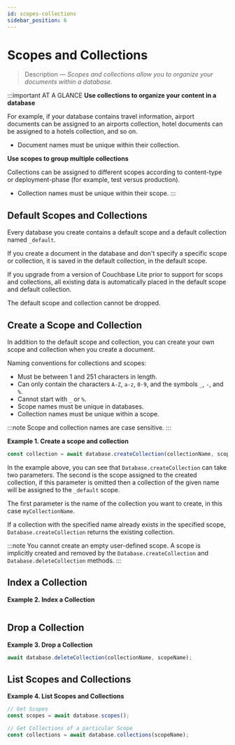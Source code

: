 ```yaml
---
id: scopes-collections 
sidebar_position: 6
---
```


# Scopes and Collections 

> Description — _Scopes and collections allow you to organize your documents within a database._

:::important AT A GLANCE
**Use collections to organize your content in a database**

For example, if your database contains travel information, airport documents can be assigned to an airports collection, hotel documents can be assigned to a hotels collection, and so on.

* Document names must be unique within their collection.

**Use scopes to group multiple collections**

Collections can be assigned to different scopes according to content-type or deployment-phase (for example, test versus production).

* Collection names must be unique within their scope.
:::

## Default Scopes and Collections

Every database you create contains a default scope and a default collection named `_default`.

If you create a document in the database and don't specify a specific scope or collection, it is saved in the default collection, in the default scope.

If you upgrade from a version of Couchbase Lite prior to support for scops and collections, all existing data is automatically placed in the default scope and default collection.

The default scope and collection cannot be dropped.

## Create a Scope and Collection

In addition to the default scope and collection, you can create your own scope and collection when you create a document.

Naming conventions for collections and scopes:

* Must be between 1 and 251 characters in length.
* Can only contain the characters `A-Z`, `a-z`, `0-9`, and the symbols `_`, `-`, and `%`.
* Cannot start with `_` or `%`.
* Scope names must be unique in databases.
* Collection names must be unique within a scope.

:::note
Scope and collection names are case sensitive.
:::

**Example 1. Create a scope and collection**

```typescript
const collection = await database.createCollection(collectionName, scopeName);
```
In the example above, you can see that `Database.createCollection` can take two parameters. The second is the scope assigned to the created collection, if this parameter is omitted then a collection of the given name will be assigned to the `_default` scope.

The first parameter is the name of the collection you want to create, in this case `myCollectionName`.

If a collection with the specified name already exists in the specified scope, `Database.createCollection` returns the existing collection.

:::note
You cannot create an empty user-defined scope. A scope is implicitly created and removed by the `Database.createCollection` and `Database.deleteCollection` methods.
:::

## Index a Collection

**Example 2. Index a Collection**

```typescript

```

## Drop a Collection

**Example 3. Drop a Collection**

```typescript
await database.deleteCollection(collectionName, scopeName);
```

## List Scopes and Collections

**Example 4. List Scopes and Collections**

```typescript
// Get Scopes
const scopes = await database.scopes();

// Get Collections of a particular Scope
const collections = await database.collections(scopeName);
```







